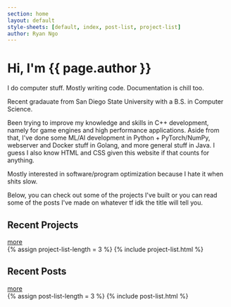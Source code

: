 ```yaml
---
section: home
layout: default 
style-sheets: [default, index, post-list, project-list]
author: Ryan Ngo
---
```


<h1>Hi, I'm <span class="title-highlight">{{ page.author }}</span></h1>

I do computer stuff. Mostly writing code. Documentation is chill too.

Recent gradauate from San Diego State University with a B.S. in Computer Science.

Been trying to improve my knowledge and skills in C++ development, namely for
game engines and high performance applications. Aside from that, I've done some
ML/AI development in Python + PyTorch/NumPy, webserver and Docker stuff in Golang,
and more general stuff in Java. I guess I also know HTML and CSS given this website
if that counts for anything.

Mostly interested in software/program optimization because I hate it when
shits slow.

Below, you can check out some of the projects I've built or you 
can read some of the posts I've made on whatever tf idk the title
will tell you.

<div class="list-heading">
    <h2>Recent Projects</h2>
    <a href="{{ site.docs[1].url }}"> more </a>
</div>
{% assign project-list-length = 3 %}
{% include project-list.html %}

<div class="list-heading">
    <h2>Recent Posts</h2>
    <a href="{{ site.docs[2].url }}"> more </a>
</div>
{% assign post-list-length = 3 %}
{% include post-list.html %}
